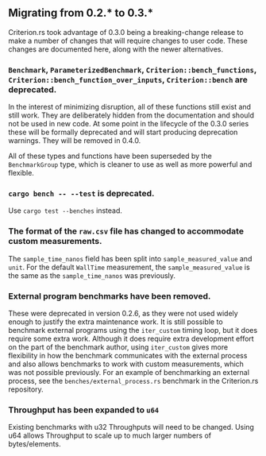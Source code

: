 ## Migrating from 0.2.* to 0.3.*

Criterion.rs took advantage of 0.3.0 being a breaking-change release to make a number of changes
that will require changes to user code. These changes are documented here, along with the newer
alternatives.

### `Benchmark`, `ParameterizedBenchmark`, `Criterion::bench_functions`, `Criterion::bench_function_over_inputs`, `Criterion::bench` are deprecated.

In the interest of minimizing disruption, all of these functions still exist and still work. They
are deliberately hidden from the documentation and should not be used in new code. At some point in
the lifecycle of the 0.3.0 series these will be formally deprecated and will start producing
deprecation warnings. They will be removed in 0.4.0.

All of these types and functions have been superseded by the `BenchmarkGroup` type, which is cleaner
to use as well as more powerful and flexible.

### `cargo bench -- --test` is deprecated.

Use `cargo test --benches` instead.

### The format of the `raw.csv` file has changed to accommodate custom measurements.

The `sample_time_nanos` field has been split into `sample_measured_value` and `unit`. For the
default `WallTime` measurement, the `sample_measured_value` is the same as the `sample_time_nanos`
was previously.

### External program benchmarks have been removed.

These were deprecated in version 0.2.6, as they were not used widely enough to justify the extra
maintenance work. It is still possible to benchmark external programs using the `iter_custom`
timing loop, but it does require some extra work. Although it does require extra development effort
on the part of the benchmark author, using `iter_custom` gives more flexibility in how the benchmark
communicates with the external process and also allows benchmarks to work with custom measurements,
which was not possible previously. For an example of benchmarking an external process, see the
`benches/external_process.rs` benchmark in the Criterion.rs repository.

### Throughput has been expanded to `u64`

Existing benchmarks with u32 Throughputs will need to be changed. Using u64 allows Throughput to
scale up to much larger numbers of bytes/elements.
